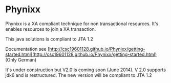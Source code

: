 Phynixx
=======

Phynixx is a XA compliant technique for non transactional resources. It's enables resources to join a XA transaction. 

This java solutions is compliant to JTA 1.2

Documentation see [http://csc19601128.github.io/Phynixx/getting-started.html](http://csc19601128.github.io/Phynixx/getting-started.html) (Only German)

It's under construction but V2.0 is coming soon (June 2014). V 2.0 supports jdk6 and is restructured. The new version will be compliant to JTA 1.2
